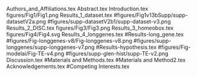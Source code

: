 Authors_and_Affiliations.tex
Abstract.tex
Introduction.tex
figures/Fig1/Fig1.png
Results_1_dataset.tex
#figures/Fig1v13bSupp/supp-datasetV2a.png
#figures/supp-datasetV2b1/supp-dataset-v3.png
Results_2_DISC.tex
figures/Fig3/Fig3.png
Results_3_homeobox.tex
figures/Fig4/Fig4.svg
Results_4_longgenes.tex
#Results-long_gene.tex
#figures/Fig-longgenes-v8/Fig-longgenes-v8.png
#figures/supp-longgenes/supp-longgenes-v7.png
#Results-hypothesis.tex
#figures/Fig-modelai/Fig-TE-v4.png
#figures/supp-glen-hist/supp-TE-v2.png
Discussion.tex
#Materials and Methods.tex
#Materials and Method2.tex
Acknowledgements.tex
#Competing Interests.tex
